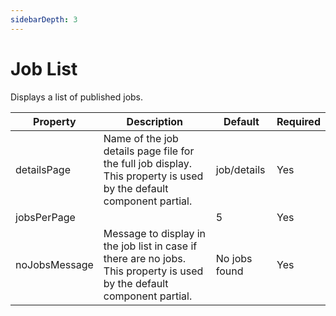 ```yaml
---
sidebarDepth: 3
---
```


# Job List 

Displays a list of published jobs. 

| Property      | Description                                                                                                              | Default       | Required |
|---------------|--------------------------------------------------------------------------------------------------------------------------|---------------|----------|
| detailsPage   | Name of the job details page file for the full job display. This property is used by the default component partial.      | job/details   | Yes      |
| jobsPerPage   |                                                                                                                          | 5             | Yes      |
| noJobsMessage | Message to display in the job list in case if there are no jobs. This property is used by the default component partial. | No jobs found | Yes      |
